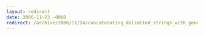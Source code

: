 ```yaml
---
layout: redirect
date: 2006-11-23 -0800
redirect: /archive/2006/11/24/concatenating_delimited_strings_with_generic_delegates.aspx/
---
```


